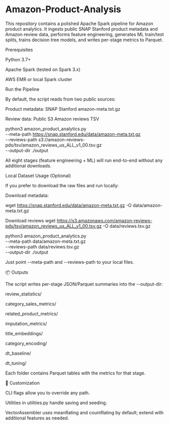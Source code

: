 # Amazon-Product-Analysis


This repository contains a polished Apache Spark pipeline for Amazon product analytics. It ingests public SNAP Stanford product metadata and Amazon review data, performs feature engineering, generates ML train/test splits, trains decision tree models, and writes per-stage metrics to Parquet.

Prerequisites

Python 3.7+

Apache Spark (tested on Spark 3.x)

AWS EMR or local Spark cluster

Run the Pipeline

By default, the script reads from two public sources:

Product metadata: SNAP Stanford amazon-meta.txt.gz

Review data: Public S3 Amazon reviews TSV

python3 amazon_product_analytics.py \
    --meta-path https://snap.stanford.edu/data/amazon-meta.txt.gz \
    --reviews-path s3://amazon-reviews-pds/tsv/amazon_reviews_us_ALL_v1_00.tsv.gz \
    --output-dir ./output

All eight stages (feature engineering + ML) will run end-to-end without any additional downloads.

Local Dataset Usage (Optional)

If you prefer to download the raw files and run locally:

Download metadata:

wget https://snap.stanford.edu/data/amazon-meta.txt.gz -O data/amazon-meta.txt.gz

 Download reviews
wget https://s3.amazonaws.com/amazon-reviews-pds/tsv/amazon_reviews_us_ALL_v1_00.tsv.gz -O data/reviews.tsv.gz


python3 amazon_product_analytics.py \
    --meta-path data/amazon-meta.txt.gz \
    --reviews-path data/reviews.tsv.gz \
    --output-dir ./output

Just point --meta-path and --reviews-path to your local files.

📦 Outputs

The script writes per-stage JSON/Parquet summaries into the --output-dir:

review_statistics/

category_sales_metrics/

related_product_metrics/

imputation_metrics/

title_embeddings/

category_encoding/

dt_baseline/

dt_tuning/

Each folder contains Parquet tables with the metrics for that stage.

📝 Customization

CLI flags allow you to override any path.

Utilities in utilities.py handle saving and seeding.

VectorAssembler uses meanRating and countRating by default; extend with additional features as needed.
